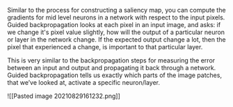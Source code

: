 Similar to the process for constructing a saliency map, you can compute the gradients for mid level neurons in a network with respect to the input pixels. Guided backpropagation looks at each pixel in an input image, and asks: if we change it's pixel value slightly, how will the output of a particular neuron or layer in the network change. If the expected output change a lot, then the pixel that experienced a change, is important to that particular layer.

This is very similar to the backpropagation steps for measuring the error between an input and output and propagating it back through a network. Guided backpropagation tells us exactly which parts of the image patches, that we’ve looked at, activate a specific neuron/layer.

![[Pasted image 20210829161232.png]]